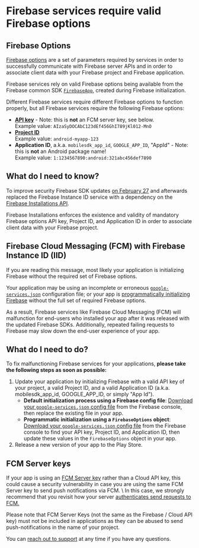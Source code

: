 # Firebase services require valid Firebase options
## Firebase Options
[Firebase options](https://firebase.google.com/docs/reference/android/com/google/firebase/FirebaseOptions) are a set of parameters required by services in order to successfully communicate with Firebase server APIs and in order to associate client data with your Firebase project and Firebase application.

Firebase services rely on valid Firebase options being available from the Firebase common SDK [`FirebaseApp`](https://firebase.google.com/docs/reference/android/com/google/firebase/FirebaseApp), created during Firebase initialization.

Different Firebase services require different Firebase options to function properly, but all Firebase services require the following Firebase options:
* [**API key**](https://cloud.google.com/docs/authentication/api-keys) - Note: this is **not** an FCM server key, see below. \
  Example value: `AIzaSyDOCAbC123dEf456GhI789jKl012-MnO`
* [**Project ID**](https://firebase.google.com/docs/projects/learn-more#project-id) \
  Example value: `android-myapp-123`
* **Application ID**, a.k.a. `mobilesdk_app_id`, `GOOGLE_APP_ID`, "AppId" - Note: this is **not** an Android package name! \
  Example value: `1:1234567890:android:321abc456def7890`

## What do I need to know?
To improve security Firebase SDK updates [on February 27](https://firebase.google.com/support/release-notes/android#2020-02-27) and afterwards replaced the Firebase Instance ID service with a dependency on the [Firebase Installations API](https://console.cloud.google.com/apis/library/firebaseinstallations.googleapis.com).

Firebase Installations enforces the existence and validity of mandatory Firebase options API key, Project ID, and Application ID in order to associate client data with your Firebase project. 
## Firebase Cloud Messaging (FCM) with Firebase Instance ID (IID)
If you are reading this message, most likely your application is initializing Firebase without the required set of Firebase options.

Your application may be using an incomplete or erroneous [`google-services.json`](https://firebase.google.com/docs/reference/android/com/google/firebase/FirebaseApp) configuration file; or your app is [programmatically initializing Firebase](https://firebase.google.com/docs/projects/multiprojects) without the full set of required Firebase options.

As a result, Firebase services like Firebase Cloud Messaging (FCM) will malfunction for end-users who installed your app after it was released with the updated Firebase SDKs. Additionally, repeated failing requests to Firebase may slow down the end-user experience of your app.

## What do I need to do?
To fix malfunctioning Firebase services for your applications, **please take the following steps as soon as possible:**
1. Update your application by initializing Firebase with a valid API key of your project, a valid Project ID, and a valid Application ID (a.k.a. mobilesdk_app_id, GOOGLE_APP_ID, or simply "App Id").
    * **Default initialization process using a Firebase config file**: [Download your `google-services.json` config file](https://support.google.com/firebase/answer/7015592) from the Firebase console, then replace the existing file in your app.
    * **Programmatic initialization using a `FirebaseOptions` object**: [Download your `google-services.json` config file](https://support.google.com/firebase/answer/7015592) from the Firebase console to find your API key, Project ID, and Application ID, then update these values in the `FirebaseOptions` object in your app.
1. Release a new version of your app to the Play Store.

## FCM Server keys
If your app is using an [FCM Server key](https://firebase.google.com/docs/cloud-messaging/auth-server#authorize-legacy-protocol-send-requests) rather than a Cloud API key, this could cause a security vulnerability in case you are using the same FCM Server key to send push notifications via FCM. \ In this case, we strongly recommend that you revisit how your server [authenticates send requests to FCM.](https://firebase.google.com/docs/cloud-messaging/auth-server)

Please note that FCM Server Keys (not the same as the Firebase / Cloud API key) must not be included in applications as they can be abused to send push-notifications in the name of your project.

You can [reach out to support](https://firebase.google.com/support/contact?utm_source=email&utm_medium=email&utm_campaign=firebase-installations-api-restrictions-problem) at any time if you have any questions.
